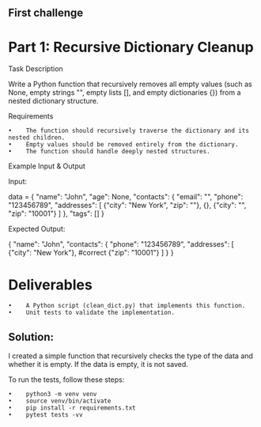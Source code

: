## First challenge

# Part 1: Recursive Dictionary Cleanup

Task Description

Write a Python function that recursively removes all empty values (such as None, empty strings "", empty lists [], and empty dictionaries {}) from a nested dictionary structure.

Requirements

    •    The function should recursively traverse the dictionary and its nested children.
    •    Empty values should be removed entirely from the dictionary.
    •    The function should handle deeply nested structures.

Example Input & Output

Input:

data = {
    "name": "John",
    "age": None,
    "contacts": {
        "email": "",
        "phone": "123456789",
        "addresses": [
            {"city": "New York", "zip": ""},
            {},
            {"city": "", "zip": "10001"}
        ]
    },
    "tags": []
}

Expected Output:

{
    "name": "John",
    "contacts": {
        "phone": "123456789",
        "addresses": [
            {"city": "New York"}, #correct
            {"zip": "10001"}
        ]
    }
}

# Deliverables

    •    A Python script (clean_dict.py) that implements this function.
    •    Unit tests to validate the implementation.


## Solution:

I created a simple function that recursively checks the type of the data and whether it is empty. If the data is empty, it is not saved.

To run the tests, follow these steps:

    •    python3 -m venv venv
    •    source venv/bin/activate
    •    pip install -r requirements.txt
    •    pytest tests -vv

